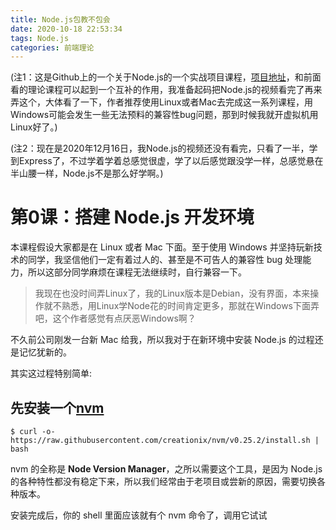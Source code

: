 ```yaml
---
title: Node.js包教不包会
date: 2020-10-18 22:53:34
tags: Node.js
categories: 前端理论
---
```


(注1：这是Github上的一个关于Node.js的一个实战项目课程，[项目地址](https://github.com/alsotang/node-lessons)，和前面看的理论课程可以起到一个互补的作用，我准备起码把Node.js的视频看完了再来弄这个，大体看了一下，作者推荐使用Linux或者Mac去完成这一系列课程，用Windows可能会发生一些无法预料的兼容性bug问题，那到时候我就开虚拟机用Linux好了。)

(注2：现在是2020年12月16日，我Node.js的视频还没有看完，只看了一半，学到Express了，不过学着学着总感觉很虚，学了以后感觉跟没学一样，总感觉悬在半山腰一样，Node.js不是那么好学啊。)

# 第0课：搭建 Node.js 开发环境

本课程假设大家都是在 Linux 或者 Mac 下面。至于使用 Windows 并坚持玩新技术的同学，我坚信他们一定有着过人的、甚至是不可告人的兼容性 bug 处理能力，所以这部分同学麻烦在课程无法继续时，自行兼容一下。

> 我现在也没时间弄Linux了，我的Linux版本是Debian，没有界面，本来操作就不熟悉，用Linux学Node花的时间肯定更多，那就在Windows下面弄吧，这个作者感觉有点厌恶Windows啊？

不久前公司刚发一台新 Mac 给我，所以我对于在新环境中安装 Node.js 的过程还是记忆犹新的。

其实这过程特别简单:

## 先安装一个[nvm]( https://github.com/creationix/nvm )

~~~shell
$ curl -o- https://raw.githubusercontent.com/creationix/nvm/v0.25.2/install.sh | bash
~~~

nvm 的全称是 **Node Version Manager**，之所以需要这个工具，是因为 Node.js 的各种特性都没有稳定下来，所以我们经常由于老项目或尝新的原因，需要切换各种版本。

安装完成后，你的 shell 里面应该就有个 nvm 命令了，调用它试试

